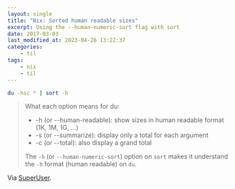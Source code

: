 ```yaml
---
layout: single
title: "Nix: Sorted human readable sizes"
excerpt: Using the --human-numeric-sort flag with sort
date: 2017-03-03
last_modified_at: 2023-04-26 13:22:37
categories:
    - til
tags:
    - nix
    - til
---
```


```bash
du -hsc * | sort -h
```

> What each option means for du:
>
> - -h (or --human-readable): show sizes in human readable format (1K, 1M, 1G, ...)
> - -s (or --summarize): display only a total for each argument
> - -c (or --total): also display a grand total
>
> The `-h` (or `--human-numeric-sort`) option on `sort` makes it understand the `-h` format (human readable) on `du`.

Via [SuperUser](https://superuser.com/a/1007302).
